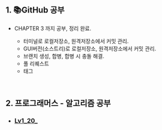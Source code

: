 ## 1. 📚GitHub 공부

- CHAPTER 3 까지 공부, 정리 완료.

  - 터미널로 로컬저장소, 원격저장소에서 커밋 관리.
  - GUI버전(소스트리)로 로컬저장소, 원격저장소에서 커밋 관리.
  - 브랜치 생성, 합병, 합병 시 충돌 해결.
  - 풀 리퀘스트
  - 태그

<br/>

## 2.  프로그래머스 - 알고리즘 공부

- ### [Lv1_20_]()
